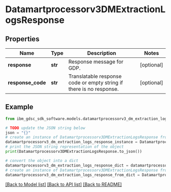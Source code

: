 # Datamartprocessorv3DMExtractionLogsResponse


## Properties

Name | Type | Description | Notes
------------ | ------------- | ------------- | -------------
**response** | **str** | Response message for GDP. | [optional] 
**response_code** | **str** | Translatable response code or empty string if there is no response. | [optional] 

## Example

```python
from ibm_gdsc_sdk_software.models.datamartprocessorv3_dm_extraction_logs_response import Datamartprocessorv3DMExtractionLogsResponse

# TODO update the JSON string below
json = "{}"
# create an instance of Datamartprocessorv3DMExtractionLogsResponse from a JSON string
datamartprocessorv3_dm_extraction_logs_response_instance = Datamartprocessorv3DMExtractionLogsResponse.from_json(json)
# print the JSON string representation of the object
print(Datamartprocessorv3DMExtractionLogsResponse.to_json())

# convert the object into a dict
datamartprocessorv3_dm_extraction_logs_response_dict = datamartprocessorv3_dm_extraction_logs_response_instance.to_dict()
# create an instance of Datamartprocessorv3DMExtractionLogsResponse from a dict
datamartprocessorv3_dm_extraction_logs_response_from_dict = Datamartprocessorv3DMExtractionLogsResponse.from_dict(datamartprocessorv3_dm_extraction_logs_response_dict)
```
[[Back to Model list]](../README.md#documentation-for-models) [[Back to API list]](../README.md#documentation-for-api-endpoints) [[Back to README]](../README.md)


